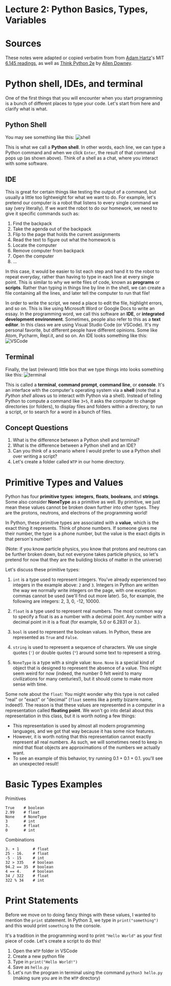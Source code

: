 # Lecture 2: Python Basics, Types, Variables

# Sources

These notes were adapted or copied verbatim from from [Adam Hartz](https://hz.mit.edu/)'s MIT [6.145 readings](https://hz.mit.edu/catsoop/6.145/), as well as [Think Python 2e](https://greenteapress.com/wp/think-python-2e/) by [Allen Downey](http://www.allendowney.com/wp/).

# Python shell, IDEs, and terminal

One of the first things that you will encounter when you start programming is a bunch of different places to type your code. Let's start from here and clarify what is what.

## Python Shell

You may see something like this:
![shell](../images/shell-command.png)

This is what we call a **Python shell**. In other words, each line, we can type a Python command and when we click `Enter`, the result of that command pops up (as shown above). Think of a shell as a chat, where you interact with some software.

## IDE

This is great for certain things like testing the output of a command, but usually a little too lightweight for what we want to do. For example, let's pretend our computer is a robot that listens to every single command we say (very literally). If we want the robot to do our homework, we need to give it specific commands such as:

1. Find the backpack
2. Take the agenda out of the backpack
3. Flip to the page that holds the current assignments
4. Read the text to figure out what the homework is
5. Locate the computer
6. Remove computer from backpack
7. Open the computer
8. ...

In this case, it would be easier to list each step and hand it to the robot to repeat everyday, rather than having to type in each line at every single point. This is similar to why we write files of code, known as **programs** or **scripts**. Rather than typing in things line by line in the shell, we can create a file containing all the lines, and later tell the computer to run that file!

In order to write the script, we need a place to edit the file, highlight errors, and so on. This is like using Microsoft Word or Google Docs to write an essay. In the programming word, we call this software an **IDE**, or **integrated development environment**. Sometimes, people also refer to this as a **text editor**. In this class we are using Visual Studio Code (or VSCode). It's my personal favorite, but different people have different opinions. Some like Atom, Pycharm, Repl.it, and so on. An IDE looks something like this:
![VSCode](../images/vscode.png)

## Terminal

Finally, the last (relevant) little box that we type things into looks something like this:
![terminal](../images/terminal.png)

This is called a **terminal**, **command prompt**, **command line**, or **console**. It's an interface with the computer's operating system via a **shell** (note that a _Python shell_ allows us to interact with Python via a shell). Instead of telling Python to compute a command like `3+5`, it asks the computer to change directories (or folders), to display files and folders within a directory, to run a script, or to search for a word in a bunch of files.

## Concept Questions

1. What is the difference between a Python shell and terminal?
2. What is the difference between a Python shell and an IDE?
3. Can you think of a scenario where I would prefer to use a Python shell over writing a script?
4. Let's create a folder called `WTP` in our home directory.

# Primitive Types and Values

Python has four **primitive types**: **integers**, **floats**, **booleans**, and **strings**. Some also consider **NoneType** as a primitive as well. By primitive, we just mean these values cannot be broken down further into other types. They are the protons, neutrons, and electrons of the programming world!

In Python, these primitive types are associated with a **value**, which is the exact thing it represents. Think of phone numbers. If someone gives me their number, the type is a phone number, but the value is the exact digits in that person's number!

(Note: if you know particle physics, you know that protons and neutrons can be further broken down, but not everyone takes particle physics, so let's pretend for now that they are the building blocks of matter in the universe)

Let's discuss these primitive types:

1. `int` is a type used to represent integers. You've already experienced two integers in the example above: `2` and `3`. Integers in Python are written the way we normally write integers on the page, with one exception: commas cannot be used (we'll find out more later). So, for example, the following are integers: 2, 3, 0, -12, 10000.

2. `float` is a type used to represent real numbers. The most common way to specify a float is as a number with a decimal point. Any number with a decimal point in it is a float (for example, 5.0 or 6.2831 or 3.).

3. `bool` is used to represent the boolean values. In Python, these are represented as `True` and `False`.

4. `string` is used to represent a sequence of characters. We use single quotes (`'`) or double quotes (`"`) around some text to represent a string.

5. `NoneType` is a type with a single value: `None`. `None` is a special kind of object that is designed to represent the absence of a value. This might seem weird for now (indeed, the number 0 felt weird to many civilizations for many centuries!), but it should come to make more sense with time.

Some note about the `float`:
You might wonder why this type is not called "real" or "exact" or "decimal" (`float` seems like a pretty bizarre name, indeed!). The reason is that these values are represented in a computer in a representation called **floating point**. We won't go into detail about this representation in this class, but it is worth noting a few things:

- This representation is used by almost all modern programming languages, and we got that way because it has some nice features.
- However, it is worth noting that this representation cannot exactly represent all real numbers. As such, we will sometimes need to keep in mind that float objects are approximations of the numbers we actually want.
- To see an example of this behavior, try running 0.1 + 0.1 + 0.1. you'll see an unexpected result!

# Basic Types Examples

Primitives

```
True    # boolean
2.99    # float
None    # NoneType
3       # int
3.      # float
0       # int
```

Combinations

```
3. + 1      # float
25 - 16.    # float
-5 - 15     # int
32 > 335    # boolean
94.2 == 35  # boolean
4 == 4.     # boolean
34 / 322    # float
322 % 34    # int
```

# Print Statements

Before we move on to doing fancy things with these values, I wanted to mention the `print` statement. In Python 3, we type in `print("something")` and this would print `something` to the console.

It's a tradition in the programming word to print `"Hello World"` as your first piece of code. Let's create a script to do this!

1. Open the `WTP` folder in VSCode
2. Create a new python file
3. Type in `print("Hello World!")`
4. Save as `hello.py`
5. Let's run the program in terminal using the command `python3 hello.py` (making sure you are in the `WTP` directory)
